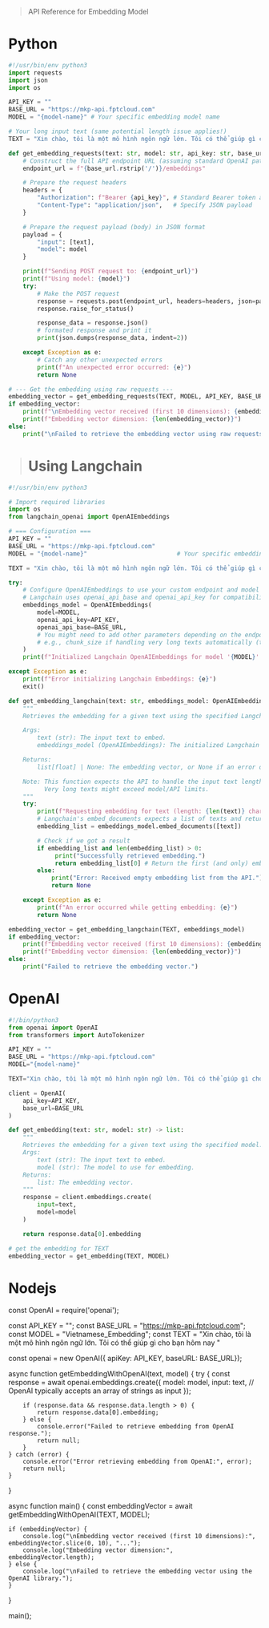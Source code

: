 > API Reference for Embedding Model

# Python
```python
#!/usr/bin/env python3
import requests
import json
import os

API_KEY = ""
BASE_URL = "https://mkp-api.fptcloud.com"
MODEL = "{model-name}" # Your specific embedding model name

# Your long input text (same potential length issue applies!)
TEXT = "Xin chào, tôi là một mô hình ngôn ngữ lớn. Tôi có thể giúp gì cho bạn hôm nay " * 390 # ~ 8192 tokens

def get_embedding_requests(text: str, model: str, api_key: str, base_url: str) -> list[float] | None:
    # Construct the full API endpoint URL (assuming standard OpenAI path)
    endpoint_url = f"{base_url.rstrip('/')}/embeddings"

    # Prepare the request headers
    headers = {
        "Authorization": f"Bearer {api_key}", # Standard Bearer token authentication
        "Content-Type": "application/json",   # Specify JSON payload
    }

    # Prepare the request payload (body) in JSON format
    payload = {
        "input": [text],
        "model": model
    }

    print(f"Sending POST request to: {endpoint_url}")
    print(f"Using model: {model}")
    try:
        # Make the POST request
        response = requests.post(endpoint_url, headers=headers, json=payload) # Use json=payload for auto-serialization
        response.raise_for_status()

        response_data = response.json()
        # formated response and print it
        print(json.dumps(response_data, indent=2))

    except Exception as e:
        # Catch any other unexpected errors
        print(f"An unexpected error occurred: {e}")
        return None

# --- Get the embedding using raw requests ---
embedding_vector = get_embedding_requests(TEXT, MODEL, API_KEY, BASE_URL)
if embedding_vector:
    print(f"\nEmbedding vector received (first 10 dimensions): {embedding_vector[:10]}...")
    print(f"Embedding vector dimension: {len(embedding_vector)}")
else:
    print("\nFailed to retrieve the embedding vector using raw requests.")
```

> # Using Langchain
```python
#!/usr/bin/env python3

# Import required libraries
import os
from langchain_openai import OpenAIEmbeddings 

# === Configuration ===
API_KEY = "" 
BASE_URL = "https://mkp-api.fptcloud.com" 
MODEL = "{model-name}"                         # Your specific embedding model

TEXT = "Xin chào, tôi là một mô hình ngôn ngữ lớn. Tôi có thể giúp gì cho bạn hôm nay " * 390 # ~ 8192 tokens

try:
    # Configure OpenAIEmbeddings to use your custom endpoint and model
    # Langchain uses openai_api_base and openai_api_key for compatibility
    embeddings_model = OpenAIEmbeddings(
        model=MODEL,
        openai_api_key=API_KEY,
        openai_api_base=BASE_URL,
        # You might need to add other parameters depending on the endpoint's requirements
        # e.g., chunk_size if handling very long texts automatically (though your text might exceed single input limits)
    )
    print(f"Initialized Langchain OpenAIEmbeddings for model '{MODEL}' at '{BASE_URL}'")

except Exception as e:
    print(f"Error initializing Langchain Embeddings: {e}")
    exit()

def get_embedding_langchain(text: str, embeddings_model: OpenAIEmbeddings) -> list[float] | None:
    """
    Retrieves the embedding for a given text using the specified Langchain embeddings model.

    Args:
        text (str): The input text to embed.
        embeddings_model (OpenAIEmbeddings): The initialized Langchain embeddings model instance.

    Returns:
        list[float] | None: The embedding vector, or None if an error occurs.

    Note: This function expects the API to handle the input text length.
          Very long texts might exceed model/API limits.
    """
    try:
        print(f"Requesting embedding for text (length: {len(text)} chars)...")
        # Langchain's embed_documents expects a list of texts and returns a list of embeddings
        embedding_list = embeddings_model.embed_documents([text])

        # Check if we got a result
        if embedding_list and len(embedding_list) > 0:
             print("Successfully retrieved embedding.")
             return embedding_list[0] # Return the first (and only) embedding
        else:
            print("Error: Received empty embedding list from the API.")
            return None

    except Exception as e:
        print(f"An error occurred while getting embedding: {e}")
        return None

embedding_vector = get_embedding_langchain(TEXT, embeddings_model)
if embedding_vector:
    print(f"Embedding vector received (first 10 dimensions): {embedding_vector[:10]}...")
    print(f"Embedding vector dimension: {len(embedding_vector)}")
else:
    print("Failed to retrieve the embedding vector.")
```
# OpenAI
```python
#!/bin/python3
from openai import OpenAI
from transformers import AutoTokenizer

API_KEY = ""
BASE_URL = "https://mkp-api.fptcloud.com"
MODEL="{model-name}"

TEXT="Xin chào, tôi là một mô hình ngôn ngữ lớn. Tôi có thể giúp gì cho bạn hôm nay " * 390 # ~ 8192 tokens

client = OpenAI(
    api_key=API_KEY,
    base_url=BASE_URL
)

def get_embedding(text: str, model: str) -> list:
    """
    Retrieves the embedding for a given text using the specified model.
    Args:
        text (str): The input text to embed.
        model (str): The model to use for embedding.
    Returns:
        list: The embedding vector.
    """
    response = client.embeddings.create(
        input=text,
        model=model
    )

    return response.data[0].embedding

# get the embedding for TEXT
embedding_vector = get_embedding(TEXT, MODEL)
```
# Nodejs
const OpenAI = require('openai');

const API_KEY = "";
const BASE_URL = "https://mkp-api.fptcloud.com";
const MODEL = "Vietnamese_Embedding"; 
const TEXT = "Xin chào, tôi là một mô hình ngôn ngữ lớn. Tôi có thể giúp gì cho bạn hôm nay " 

const openai = new OpenAI({ apiKey: API_KEY, baseURL: BASE_URL});

async function getEmbeddingWithOpenAI(text, model) {
    try {
        const response = await openai.embeddings.create({
            model: model,
            input: text, // OpenAI typically accepts an array of strings as input
        });

        if (response.data && response.data.length > 0) {
            return response.data[0].embedding;
        } else {
            console.error("Failed to retrieve embedding from OpenAI response.");
            return null;
        }
    } catch (error) {
        console.error("Error retrieving embedding from OpenAI:", error);
        return null;
    }
}

async function main() {
    const embeddingVector = await getEmbeddingWithOpenAI(TEXT, MODEL);

    if (embeddingVector) {
        console.log("\nEmbedding vector received (first 10 dimensions):", embeddingVector.slice(0, 10), "...");
        console.log("Embedding vector dimension:", embeddingVector.length);
    } else {
        console.log("\nFailed to retrieve the embedding vector using the OpenAI library.");
    }
}

main();
